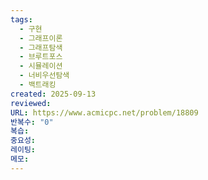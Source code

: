 ```yaml
---
tags:
  - 구현
  - 그래프이론
  - 그래프탐색
  - 브루트포스
  - 시뮬레이션
  - 너비우선탐색
  - 백트래킹
created: 2025-09-13
reviewed:
URL: https://www.acmicpc.net/problem/18809
반복수: "0"
복습:
중요성:
레이팅:
메모:
---
```

